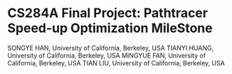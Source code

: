 # CS284A Final Project: Pathtracer Speed-up Optimization MileStone

SONGYE HAN, University of California, Berkeley, USA
TIANYI HUANG, University of California, Berkeley, USA
MINGYUE FAN, University of California, Berkeley, USA
TIAN LIU, University of California, Berkeley, USA

